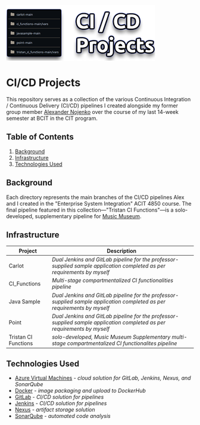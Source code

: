 ![CI/CD Projects](https://github.com/Baplaa/ci-cd-projs/blob/main/assets/ci_cd_projs.png)

# CI/CD Projects

This repository serves as a collection of the various Continuous Integration / Continuous Delivery (CI/CD) pipelines I created alongside my former group member [Alexander Nojenko](https://www.linkedin.com/in/alexvnojenko/) over the course of my last 14-week semester at BCIT in the CIT program.

## Table of Contents
1. [Background](#background)
2. [Infrastructure](#infrastructure)
3. [Technologies Used](#technologies-used)

## Background

Each directory represents the main branches of the CI/CD pipelines Alex and I created in the "Enterprise System Integration" ACIT 4850 course. The final pipeline featured in this collection—"Tristan CI Functions"—is a solo-developed, supplementary pipeline for [Music Museum](https://github.com/Baplaa/music_museum).

## Infrastructure

**Project**  | **Description**
------------- | -------------
Carlot  | *Dual Jenkins and GitLab pipeline for the professor-supplied sample application completed as per requirements by myself*
CI_Functions  | *Multi-stage compartmentalized CI functionalities pipeline*
Java Sample  | *Dual Jenkins and GitLab pipeline for the professor-supplied sample application completed as per requirements by myself*
Point  | *Dual Jenkins and GitLab pipeline for the professor-supplied sample application completed as per requirements by myself*
Tristan CI Functions  | *solo-developed, Music Museum Supplementary multi-stage compartmentalized CI functionalites pipeline*

## Technologies Used
- [Azure Virtual Machines](https://azure.microsoft.com/en-ca/products/virtual-machines) - *cloud solution for GitLab, Jenkins, Nexus, and SonarQube*
- [Docker](https://www.docker.com/) - *image packaging and upload to DockerHub*
- [GitLab](https://about.gitlab.com/) - *CI/CD solution for pipelines*
- [Jenkins](https://www.jenkins.io/) - *CI/CD solution for pipelines*
- [Nexus](https://www.sonatype.com/products/sonatype-nexus-repository) - *artifact storage solution*
- [SonarQube](https://www.sonarsource.com/products/sonarqube/) - *automated code analysis*
